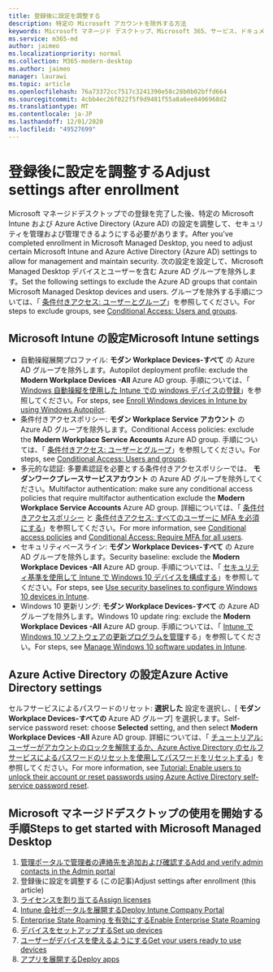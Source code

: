 ```yaml
---
title: 登録後に設定を調整する
description: 特定の Microsoft アカウントを除外する方法
keywords: Microsoft マネージド デスクトップ、Microsoft 365、サービス、ドキュメント
ms.service: m365-md
author: jaimeo
ms.localizationpriority: normal
ms.collection: M365-modern-desktop
ms.author: jaimeo
manager: laurawi
ms.topic: article
ms.openlocfilehash: 76a73372cc7517c3241390e58c28b0b02bffd664
ms.sourcegitcommit: 4cbb4ec26f022f5f9d9481f55a8a6ee8406968d2
ms.translationtype: MT
ms.contentlocale: ja-JP
ms.lasthandoff: 12/01/2020
ms.locfileid: "49527699"
---
```

# <a name="adjust-settings-after-enrollment"></a><span data-ttu-id="0de35-104">登録後に設定を調整する</span><span class="sxs-lookup"><span data-stu-id="0de35-104">Adjust settings after enrollment</span></span>

<span data-ttu-id="0de35-105">Microsoft マネージドデスクトップでの登録を完了した後、特定の Microsoft Intune および Azure Active Directory (Azure AD) の設定を調整して、セキュリティを管理および管理できるようにする必要があります。</span><span class="sxs-lookup"><span data-stu-id="0de35-105">After you've completed enrollment in Microsoft Managed Desktop, you need to adjust certain Microsoft Intune and Azure Active Directory (Azure AD) settings to allow for management and maintain security.</span></span> <span data-ttu-id="0de35-106">次の設定を設定して、Microsoft Managed Desktop デバイスとユーザーを含む Azure AD グループを除外します。</span><span class="sxs-lookup"><span data-stu-id="0de35-106">Set the following settings to exclude the Azure AD groups that contain Microsoft Managed Desktop devices and users.</span></span> <span data-ttu-id="0de35-107">グループを除外する手順については、「 [条件付きアクセス: ユーザーとグループ](https://docs.microsoft.com/azure/active-directory/conditional-access/concept-conditional-access-users-groups#exclude-users)」を参照してください。</span><span class="sxs-lookup"><span data-stu-id="0de35-107">For steps to exclude groups, see [Conditional Access: Users and groups](https://docs.microsoft.com/azure/active-directory/conditional-access/concept-conditional-access-users-groups#exclude-users).</span></span>

## <a name="microsoft-intune-settings"></a><span data-ttu-id="0de35-108">Microsoft Intune の設定</span><span class="sxs-lookup"><span data-stu-id="0de35-108">Microsoft Intune settings</span></span>

- <span data-ttu-id="0de35-109">自動操縦展開プロファイル: **モダン Workplace Devices-すべて**  の Azure AD グループを除外します。</span><span class="sxs-lookup"><span data-stu-id="0de35-109">Autopilot deployment profile: exclude the **Modern Workplace Devices -All**  Azure AD group.</span></span> <span data-ttu-id="0de35-110">手順については、「 [Windows 自動操縦を使用した Intune での windows デバイスの登録](https://docs.microsoft.com/mem/autopilot/enrollment-autopilot)」を参照してください。</span><span class="sxs-lookup"><span data-stu-id="0de35-110">For steps, see [Enroll Windows devices in Intune by using Windows Autopilot](https://docs.microsoft.com/mem/autopilot/enrollment-autopilot).</span></span>
- <span data-ttu-id="0de35-111">条件付きアクセスポリシー: **モダン Workplace Service アカウント** の Azure AD グループを除外します。</span><span class="sxs-lookup"><span data-stu-id="0de35-111">Conditional Access policies: exclude the **Modern Workplace Service Accounts** Azure AD group.</span></span> <span data-ttu-id="0de35-112">手順については、「 [条件付きアクセス: ユーザーとグループ](https://docs.microsoft.com/azure/active-directory/conditional-access/concept-conditional-access-users-groups)」を参照してください。</span><span class="sxs-lookup"><span data-stu-id="0de35-112">For steps, see [Conditional Access: Users and groups](https://docs.microsoft.com/azure/active-directory/conditional-access/concept-conditional-access-users-groups).</span></span>
- <span data-ttu-id="0de35-113">多元的な認証: 多要素認証を必要とする条件付きアクセスポリシーでは、 **モダンワークプレースサービスアカウント** の Azure AD グループを除外してください。</span><span class="sxs-lookup"><span data-stu-id="0de35-113">Multifactor authentication: make sure any conditional access policies that require multifactor authentication exclude the **Modern Workplace Service Accounts** Azure AD group.</span></span> <span data-ttu-id="0de35-114">詳細については、「 [条件付きアクセスポリシー](../get-ready/readiness-assessment-fix.md#conditional-access-policies) と [条件付きアクセス: すべてのユーザーに MFA を必須にする](https://docs.microsoft.com/azure/active-directory/conditional-access/howto-conditional-access-policy-all-users-mfa)」を参照してください。</span><span class="sxs-lookup"><span data-stu-id="0de35-114">For more information, see [Conditional access policies](../get-ready/readiness-assessment-fix.md#conditional-access-policies) and [Conditional Access: Require MFA for all users](https://docs.microsoft.com/azure/active-directory/conditional-access/howto-conditional-access-policy-all-users-mfa).</span></span>
- <span data-ttu-id="0de35-115">セキュリティベースライン: **モダン Workplace Devices-すべて**  の Azure AD グループを除外します。</span><span class="sxs-lookup"><span data-stu-id="0de35-115">Security baseline: exclude the **Modern Workplace Devices -All**  Azure AD group.</span></span> <span data-ttu-id="0de35-116">手順については、「 [セキュリティ基準を使用して Intune で Windows 10 デバイスを構成する](https://docs.microsoft.com/mem/intune/protect/security-baselines)」を参照してください。</span><span class="sxs-lookup"><span data-stu-id="0de35-116">For steps, see [Use security baselines to configure Windows 10 devices in Intune](https://docs.microsoft.com/mem/intune/protect/security-baselines).</span></span>
- <span data-ttu-id="0de35-117">Windows 10 更新リング: **モダン Workplace Devices-すべて**  の Azure AD グループを除外します。</span><span class="sxs-lookup"><span data-stu-id="0de35-117">Windows 10 update ring: exclude the **Modern Workplace Devices -All**  Azure AD group.</span></span> <span data-ttu-id="0de35-118">手順については、「 [Intune で Windows 10 ソフトウェアの更新プログラムを管理](https://docs.microsoft.com/mem/intune/protect/windows-update-for-business-configure)する」を参照してください。</span><span class="sxs-lookup"><span data-stu-id="0de35-118">For steps, see [Manage Windows 10 software updates in Intune](https://docs.microsoft.com/mem/intune/protect/windows-update-for-business-configure).</span></span>


## <a name="azure-active-directory-settings"></a><span data-ttu-id="0de35-119">Azure Active Directory の設定</span><span class="sxs-lookup"><span data-stu-id="0de35-119">Azure Active Directory settings</span></span>

<span data-ttu-id="0de35-120">セルフサービスによるパスワードのリセット: **選択した** 設定を選択し、[ **モダン Workplace Devices-すべての** Azure AD グループ] を選択します。</span><span class="sxs-lookup"><span data-stu-id="0de35-120">Self-service password reset: choose **Selected** setting, and then select **Modern Workplace Devices -All** Azure AD group.</span></span> <span data-ttu-id="0de35-121">詳細については、「 [チュートリアル: ユーザーがアカウントのロックを解除するか、Azure Active Directory のセルフサービスによるパスワードのリセットを使用してパスワードをリセットする](https://docs.microsoft.com/azure/active-directory/authentication/tutorial-enable-sspr)」を参照してください。</span><span class="sxs-lookup"><span data-stu-id="0de35-121">For more information, see [Tutorial: Enable users to unlock their account or reset passwords using Azure Active Directory self-service password reset](https://docs.microsoft.com/azure/active-directory/authentication/tutorial-enable-sspr).</span></span>



## <a name="steps-to-get-started-with-microsoft-managed-desktop"></a><span data-ttu-id="0de35-122">Microsoft マネージドデスクトップの使用を開始する手順</span><span class="sxs-lookup"><span data-stu-id="0de35-122">Steps to get started with Microsoft Managed Desktop</span></span>

1. [<span data-ttu-id="0de35-123">管理ポータルで管理者の連絡先を追加および確認する</span><span class="sxs-lookup"><span data-stu-id="0de35-123">Add and verify admin contacts in the Admin portal</span></span>](add-admin-contacts.md)
2. <span data-ttu-id="0de35-124">登録後に設定を調整する (この記事)</span><span class="sxs-lookup"><span data-stu-id="0de35-124">Adjust settings after enrollment (this article)</span></span>
3. [<span data-ttu-id="0de35-125">ライセンスを割り当てる</span><span class="sxs-lookup"><span data-stu-id="0de35-125">Assign licenses</span></span>](assign-licenses.md)
4. [<span data-ttu-id="0de35-126">Intune 会社ポータルを展開する</span><span class="sxs-lookup"><span data-stu-id="0de35-126">Deploy Intune Company Portal</span></span>](company-portal.md)
5. [<span data-ttu-id="0de35-127">Enterprise State Roaming を有効にする</span><span class="sxs-lookup"><span data-stu-id="0de35-127">Enable Enterprise State Roaming</span></span>](enterprise-state-roaming.md)
6. [<span data-ttu-id="0de35-128">デバイスをセットアップする</span><span class="sxs-lookup"><span data-stu-id="0de35-128">Set up devices</span></span>](set-up-devices.md)
7. [<span data-ttu-id="0de35-129">ユーザーがデバイスを使えるようにする</span><span class="sxs-lookup"><span data-stu-id="0de35-129">Get your users ready to use devices</span></span>](get-started-devices.md)
8. [<span data-ttu-id="0de35-130">アプリを展開する</span><span class="sxs-lookup"><span data-stu-id="0de35-130">Deploy apps</span></span>](deploy-apps.md)
